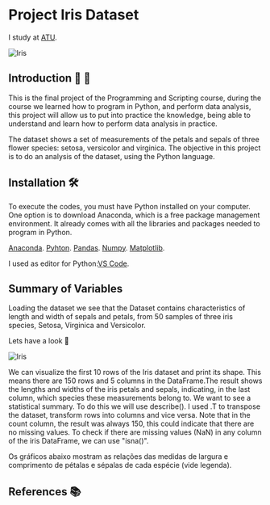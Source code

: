 # Project Iris Dataset
I study at [ATU](https://www.atu.ie).

![Iris](https://datacrayon.com/assets/images/d3d0e50975c732357668e3e5bb3c5581.jpg)


## Introduction 👋 🌸
This is the final project of the Programming and Scripting course, during the course we learned how to program in Python, and perform data analysis, this project will allow us to put into practice the knowledge, being able to understand and learn how to perform data analysis in practice. 

The dataset shows a set of measurements of the petals and sepals of three flower species: setosa, versicolor and virginica.
The objective in this project is to do an analysis of the dataset, using the Python language.


## Installation 🛠️

To execute the codes, you must have Python installed on your computer. One option is to download Anaconda, which is a free package management environment. It already comes with all the libraries and packages needed to program in Python.

[Anaconda](https://www.anaconda.com).
[Pyhton](https://www.python.org).
[Pandas](https://pandas.pydata.org).
[Numpy](https://numpy.org).
[Matplotlib](https://matplotlib.org).

I used as editor for Python:[VS Code](https://code.visualstudio.com).


## Summary of Variables

Loading the dataset we see that the Dataset contains characteristics of length and width of sepals and petals, from 50 samples of three iris species, Setosa, Virginica and Versicolor.

Lets have a look 👀

![Iris](https://editor.analyticsvidhya.com/uploads/51518iris%20img1.png)

We can visualize the first 10 rows of the Iris dataset and print its shape. This means there are 150 rows and 5 columns in the DataFrame.The result shows the lengths and widths of the iris petals and sepals, indicating, in the last column, which species these measurements belong to.
We want to see a statistical summary. To do this we will use describe(). I used .T to transpose the dataset, transform rows into columns and vice versa.
Note that in the count column, the result was always 150, this could indicate that there are no missing values. To check if there are missing values ​​(NaN) in any column of the iris DataFrame, we can use "isna()".

Os gráficos abaixo mostram as relações das medidas de largura e comprimento de pétalas e sépalas de cada espécie (vide legenda).




## References 📚